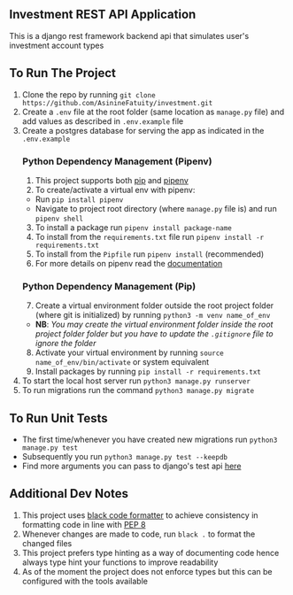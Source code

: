## Investment REST API Application
This is a django rest framework backend api that simulates user's investment account types

## To Run The Project 
1. Clone the repo by running `git clone https://github.com/AsinineFatuity/investment.git`
2. Create a `.env` file at the root folder (same location as `manage.py` file) and add values as described in `.env.example` file
3. Create a postgres database for serving the app as indicated in the `.env.example`
    ### Python Dependency Management (Pipenv)
   1. This project supports both [pip](https://pypi.org/project/pip/) and [pipenv](https://pypi.org/project/pipenv/)
   2. To create/activate a virtual env with pipenv:
     * Run `pip install pipenv`
     * Navigate to project root directory (where `manage.py` file is) and run `pipenv shell`
   3. To install a package run `pipenv install package-name`
   4. To install from the `requirements.txt` file run `pipenv install -r requirements.txt`
   5. To install from the `Pipfile` run `pipenv install` (recommended)
   6. For more details on pipenv read the [documentation](https://pipenv.pypa.io/en/latest/#install-pipenv-today)
   ### Python Dependency Management (Pip)
   7.  Create a virtual environment folder outside the root project folder (where git is initialized) by running `python3 -m venv name_of_env`
      * **NB**: *You may create the virtual environment folder inside the root project folder folder but you have to update the `.gitignore` file to ignore the folder*
   8. Activate your virtual environment by running `source name_of_env/bin/activate` or system equivalent
   9. Install packages by running `pip install -r requirements.txt`
4. To start the local host server run `python3 manage.py runserver`
5. To run migrations run the command `python3 manage.py migrate`

## To Run Unit Tests
* The first time/whenever you have created new migrations run `python3 manage.py test`
* Subsequently you run `python3 manage.py test --keepdb`
* Find more arguments you can pass to django's test api [here](https://docs.djangoproject.com/en/5.0/topics/testing/overview/)

## Additional Dev Notes
1. This project uses [black code formatter](https://black.readthedocs.io/en/stable/) to achieve consistency in formatting code in line with [PEP 8](https://peps.python.org/pep-0008/)
2. Whenever changes are made to code, run `black .` to format the changed files
3. This project prefers type hinting as a way of documenting code hence always type hint your functions to improve readability
4. As of the moment the project does not enforce types but this can be configured with the tools available